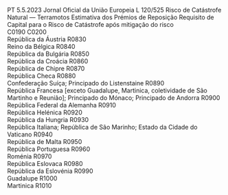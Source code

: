 PT  5.5.2023 Jornal Oficial da União Europeia L 120/525
 Risco de Catástrofe Natural — Terramotos  Estimativa dos Prémios de 
Reposição  Requisito de Capital para 
o Risco de Catástrofe 
após mitigação do risco  
C0190  C0200  
República da Áustria  R0830  
Reino da Bélgica  R0840  
República da Bulgária  R0850  
República da Croácia  R0860  
República de Chipre  R0870  
República Checa  R0880  
Confederação Suíça; Principado do Listenstaine  R0890  
República Francesa [exceto Guadalupe, Martinica, coletividade de São Martinho e Reunião]; Principado do Mónaco; 
Principado de Andorra  R0900  
República Federal da Alemanha  R0910  
República Helénica  R0920  
República da Hungria  R0930  
República Italiana; República de São Marinho; Estado da Cidade do Vaticano  R0940  
República de Malta  R0950  
República Portuguesa  R0960  
Roménia  R0970  
República Eslovaca  R0980  
República da Eslovénia  R0990  
Guadalupe  R1000  
Martinica  R1010